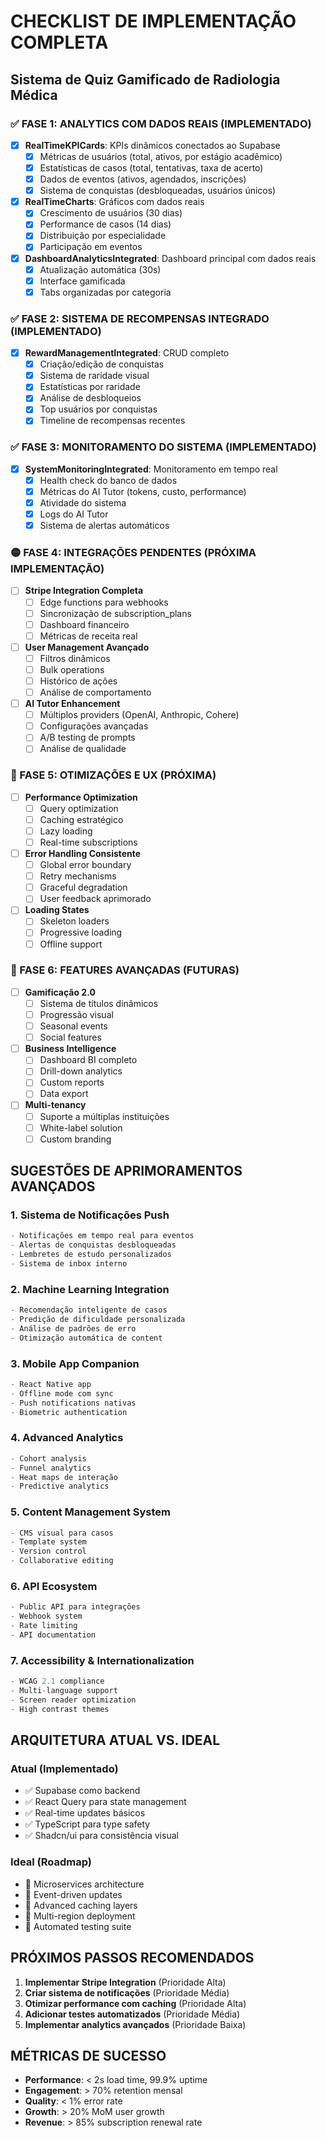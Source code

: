 
# CHECKLIST DE IMPLEMENTAÇÃO COMPLETA
## Sistema de Quiz Gamificado de Radiologia Médica

### ✅ FASE 1: ANALYTICS COM DADOS REAIS (IMPLEMENTADO)
- [x] **RealTimeKPICards**: KPIs dinâmicos conectados ao Supabase
  - [x] Métricas de usuários (total, ativos, por estágio acadêmico)
  - [x] Estatísticas de casos (total, tentativas, taxa de acerto)
  - [x] Dados de eventos (ativos, agendados, inscrições)
  - [x] Sistema de conquistas (desbloqueadas, usuários únicos)
  
- [x] **RealTimeCharts**: Gráficos com dados reais
  - [x] Crescimento de usuários (30 dias)
  - [x] Performance de casos (14 dias)
  - [x] Distribuição por especialidade
  - [x] Participação em eventos
  
- [x] **DashboardAnalyticsIntegrated**: Dashboard principal com dados reais
  - [x] Atualização automática (30s)
  - [x] Interface gamificada
  - [x] Tabs organizadas por categoria

### ✅ FASE 2: SISTEMA DE RECOMPENSAS INTEGRADO (IMPLEMENTADO)
- [x] **RewardManagementIntegrated**: CRUD completo
  - [x] Criação/edição de conquistas
  - [x] Sistema de raridade visual
  - [x] Estatísticas por raridade
  - [x] Análise de desbloqueios
  - [x] Top usuários por conquistas
  - [x] Timeline de recompensas recentes

### ✅ FASE 3: MONITORAMENTO DO SISTEMA (IMPLEMENTADO)
- [x] **SystemMonitoringIntegrated**: Monitoramento em tempo real
  - [x] Health check do banco de dados
  - [x] Métricas do AI Tutor (tokens, custo, performance)
  - [x] Atividade do sistema
  - [x] Logs do AI Tutor
  - [x] Sistema de alertas automáticos

### 🟡 FASE 4: INTEGRAÇÕES PENDENTES (PRÓXIMA IMPLEMENTAÇÃO)
- [ ] **Stripe Integration Completa**
  - [ ] Edge functions para webhooks
  - [ ] Sincronização de subscription_plans
  - [ ] Dashboard financeiro
  - [ ] Métricas de receita real
  
- [ ] **User Management Avançado**
  - [ ] Filtros dinâmicos
  - [ ] Bulk operations
  - [ ] Histórico de ações
  - [ ] Análise de comportamento
  
- [ ] **AI Tutor Enhancement**
  - [ ] Múltiplos providers (OpenAI, Anthropic, Cohere)
  - [ ] Configurações avançadas
  - [ ] A/B testing de prompts
  - [ ] Análise de qualidade

### 🔄 FASE 5: OTIMIZAÇÕES E UX (PRÓXIMA)
- [ ] **Performance Optimization**
  - [ ] Query optimization
  - [ ] Caching estratégico
  - [ ] Lazy loading
  - [ ] Real-time subscriptions
  
- [ ] **Error Handling Consistente**
  - [ ] Global error boundary
  - [ ] Retry mechanisms
  - [ ] Graceful degradation
  - [ ] User feedback aprimorado
  
- [ ] **Loading States**
  - [ ] Skeleton loaders
  - [ ] Progressive loading
  - [ ] Offline support

### 🚀 FASE 6: FEATURES AVANÇADAS (FUTURAS)
- [ ] **Gamificação 2.0**
  - [ ] Sistema de títulos dinâmicos
  - [ ] Progressão visual
  - [ ] Seasonal events
  - [ ] Social features
  
- [ ] **Business Intelligence**
  - [ ] Dashboard BI completo
  - [ ] Drill-down analytics
  - [ ] Custom reports
  - [ ] Data export
  
- [ ] **Multi-tenancy**
  - [ ] Suporte a múltiplas instituições
  - [ ] White-label solution
  - [ ] Custom branding

## SUGESTÕES DE APRIMORAMENTOS AVANÇADOS

### 1. **Sistema de Notificações Push**
```typescript
- Notificações em tempo real para eventos
- Alertas de conquistas desbloqueadas
- Lembretes de estudo personalizados
- Sistema de inbox interno
```

### 2. **Machine Learning Integration**
```typescript
- Recomendação inteligente de casos
- Predição de dificuldade personalizada
- Análise de padrões de erro
- Otimização automática de content
```

### 3. **Mobile App Companion**
```typescript
- React Native app
- Offline mode com sync
- Push notifications nativas
- Biometric authentication
```

### 4. **Advanced Analytics**
```typescript
- Cohort analysis
- Funnel analytics
- Heat maps de interação
- Predictive analytics
```

### 5. **Content Management System**
```typescript
- CMS visual para casos
- Template system
- Version control
- Collaborative editing
```

### 6. **API Ecosystem**
```typescript
- Public API para integrações
- Webhook system
- Rate limiting
- API documentation
```

### 7. **Accessibility & Internationalization**
```typescript
- WCAG 2.1 compliance
- Multi-language support
- Screen reader optimization
- High contrast themes
```

## ARQUITETURA ATUAL VS. IDEAL

### **Atual (Implementado)**
- ✅ Supabase como backend
- ✅ React Query para state management
- ✅ Real-time updates básicos
- ✅ TypeScript para type safety
- ✅ Shadcn/ui para consistência visual

### **Ideal (Roadmap)**
- 🎯 Microservices architecture
- 🎯 Event-driven updates
- 🎯 Advanced caching layers
- 🎯 Multi-region deployment
- 🎯 Automated testing suite

## PRÓXIMOS PASSOS RECOMENDADOS

1. **Implementar Stripe Integration** (Prioridade Alta)
2. **Criar sistema de notificações** (Prioridade Média)
3. **Otimizar performance com caching** (Prioridade Alta)
4. **Adicionar testes automatizados** (Prioridade Média)
5. **Implementar analytics avançados** (Prioridade Baixa)

## MÉTRICAS DE SUCESSO

- **Performance**: < 2s load time, 99.9% uptime
- **Engagement**: > 70% retention mensal
- **Quality**: < 1% error rate
- **Growth**: > 20% MoM user growth
- **Revenue**: > 85% subscription renewal rate
